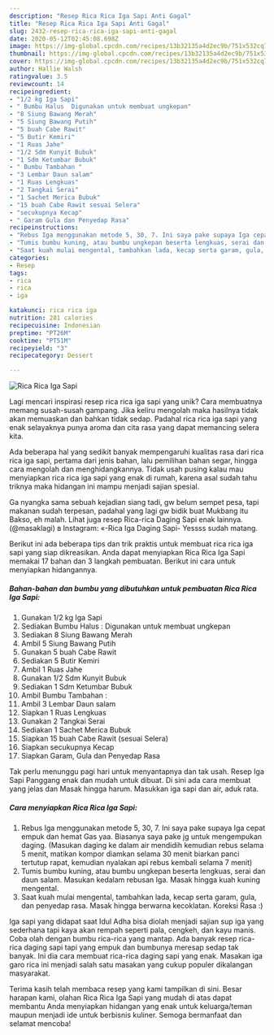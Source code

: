 ```yaml
---
description: "Resep Rica Rica Iga Sapi Anti Gagal"
title: "Resep Rica Rica Iga Sapi Anti Gagal"
slug: 2432-resep-rica-rica-iga-sapi-anti-gagal
date: 2020-05-12T02:45:08.698Z
image: https://img-global.cpcdn.com/recipes/13b32135a4d2ec9b/751x532cq70/rica-rica-iga-sapi-foto-resep-utama.jpg
thumbnail: https://img-global.cpcdn.com/recipes/13b32135a4d2ec9b/751x532cq70/rica-rica-iga-sapi-foto-resep-utama.jpg
cover: https://img-global.cpcdn.com/recipes/13b32135a4d2ec9b/751x532cq70/rica-rica-iga-sapi-foto-resep-utama.jpg
author: Hallie Walsh
ratingvalue: 3.5
reviewcount: 14
recipeingredient:
- "1/2 kg Iga Sapi"
- " Bumbu Halus  Digunakan untuk membuat ungkepan"
- "8 Siung Bawang Merah"
- "5 Siung Bawang Putih"
- "5 buah Cabe Rawit"
- "5 Butir Kemiri"
- "1 Ruas Jahe"
- "1/2 Sdm Kunyit Bubuk"
- "1 Sdm Ketumbar Bubuk"
- " Bumbu Tambahan "
- "3 Lembar Daun salam"
- "1 Ruas Lengkuas"
- "2 Tangkai Serai"
- "1 Sachet Merica Bubuk"
- "15 buah Cabe Rawit sesuai Selera"
- "secukupnya Kecap"
- " Garam Gula dan Penyedap Rasa"
recipeinstructions:
- "Rebus Iga menggunakan metode 5, 30, 7. Ini saya pake supaya Iga cepat empuk dan hemat Gas yaa. Biasanya saya pake jg untuk mengempukan daging. (Masukan daging ke dalam air mendidih kemudian rebus selama 5 menit, matikan kompor diamkan selama 30 menit biarkan panci tertutup rapat, kemudian nyalakan api rebus kembali selama 7 menit)"
- "Tumis bumbu kuning, atau bumbu ungkepan beserta lengkuas, serai dan daun salam. Masukan kedalam rebusan Iga. Masak hingga kuah kuning mengental."
- "Saat kuah mulai mengental, tambahkan lada, kecap serta garam, gula, dan penyedap rasa. Masak hingga berwarna kecoklatan. Koreksi Rasa :)"
categories:
- Resep
tags:
- rica
- rica
- iga

katakunci: rica rica iga 
nutrition: 281 calories
recipecuisine: Indonesian
preptime: "PT26M"
cooktime: "PT51M"
recipeyield: "3"
recipecategory: Dessert

---
```



![Rica Rica Iga Sapi](https://img-global.cpcdn.com/recipes/13b32135a4d2ec9b/751x532cq70/rica-rica-iga-sapi-foto-resep-utama.jpg)

Lagi mencari inspirasi resep rica rica iga sapi yang unik? Cara membuatnya memang susah-susah gampang. Jika keliru mengolah maka hasilnya tidak akan memuaskan dan bahkan tidak sedap. Padahal rica rica iga sapi yang enak selayaknya punya aroma dan cita rasa yang dapat memancing selera kita.

Ada beberapa hal yang sedikit banyak mempengaruhi kualitas rasa dari rica rica iga sapi, pertama dari jenis bahan, lalu pemilihan bahan segar, hingga cara mengolah dan menghidangkannya. Tidak usah pusing kalau mau menyiapkan rica rica iga sapi yang enak di rumah, karena asal sudah tahu triknya maka hidangan ini mampu menjadi sajian spesial.

Ga nyangka sama sebuah kejadian siang tadi, gw belum sempet pesa, tapi makanan sudah terpesan, padahal yang lagi gw bidik buat Mukbang itu Bakso, eh malah. Lihat juga resep Rica-rica Daging Sapi enak lainnya. (@masaklagi) в Instagram: «-Rica Iga Daging Sapi- Yessss sudah matang.


Berikut ini ada beberapa tips dan trik praktis untuk membuat rica rica iga sapi yang siap dikreasikan. Anda dapat menyiapkan Rica Rica Iga Sapi memakai 17 bahan dan 3 langkah pembuatan. Berikut ini cara untuk menyiapkan hidangannya.

<!--inarticleads1-->

##### Bahan-bahan dan bumbu yang dibutuhkan untuk pembuatan Rica Rica Iga Sapi:

1. Gunakan 1/2 kg Iga Sapi
1. Sediakan  Bumbu Halus : Digunakan untuk membuat ungkepan
1. Sediakan 8 Siung Bawang Merah
1. Ambil 5 Siung Bawang Putih
1. Gunakan 5 buah Cabe Rawit
1. Sediakan 5 Butir Kemiri
1. Ambil 1 Ruas Jahe
1. Gunakan 1/2 Sdm Kunyit Bubuk
1. Sediakan 1 Sdm Ketumbar Bubuk
1. Ambil  Bumbu Tambahan :
1. Ambil 3 Lembar Daun salam
1. Siapkan 1 Ruas Lengkuas
1. Gunakan 2 Tangkai Serai
1. Sediakan 1 Sachet Merica Bubuk
1. Siapkan 15 buah Cabe Rawit (sesuai Selera)
1. Siapkan secukupnya Kecap
1. Siapkan  Garam, Gula dan Penyedap Rasa


Tak perlu menunggu pagi hari untuk menyantapnya dan tak usah. Resep Iga Sapi Panggang enak dan mudah untuk dibuat. Di sini ada cara membuat yang jelas dan Masak hingga harum. Masukkan iga sapi dan air, aduk rata. 

<!--inarticleads2-->

##### Cara menyiapkan Rica Rica Iga Sapi:

1. Rebus Iga menggunakan metode 5, 30, 7. Ini saya pake supaya Iga cepat empuk dan hemat Gas yaa. Biasanya saya pake jg untuk mengempukan daging. (Masukan daging ke dalam air mendidih kemudian rebus selama 5 menit, matikan kompor diamkan selama 30 menit biarkan panci tertutup rapat, kemudian nyalakan api rebus kembali selama 7 menit)
1. Tumis bumbu kuning, atau bumbu ungkepan beserta lengkuas, serai dan daun salam. Masukan kedalam rebusan Iga. Masak hingga kuah kuning mengental.
1. Saat kuah mulai mengental, tambahkan lada, kecap serta garam, gula, dan penyedap rasa. Masak hingga berwarna kecoklatan. Koreksi Rasa :)


Iga sapi yang didapat saat Idul Adha bisa diolah menjadi sajian sup iga yang sederhana tapi kaya akan rempah seperti pala, cengkeh, dan kayu manis. Coba olah dengan bumbu rica-rica yang mantap. Ada banyak resep rica-rica daging sapi tapi yang empuk dan bumbunya meresap sedap tak banyak. Ini dia cara membuat rica-rica daging sapi yang enak. Masakan iga garo rica ini menjadi salah satu masakan yang cukup populer dikalangan masyarakat. 

Terima kasih telah membaca resep yang kami tampilkan di sini. Besar harapan kami, olahan Rica Rica Iga Sapi yang mudah di atas dapat membantu Anda menyiapkan hidangan yang enak untuk keluarga/teman maupun menjadi ide untuk berbisnis kuliner. Semoga bermanfaat dan selamat mencoba!
